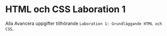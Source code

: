 # HTML och CSS Laboration 1
Alla Avancera uppgifter tillhörande `Laboration 1: Grundläggande HTML och CSS`.
 
